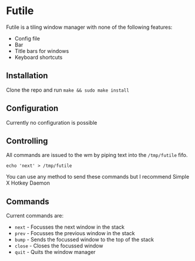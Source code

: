 # Futile

Futile is a tiling window manager with none of the following features:

- Config file
- Bar
- Title bars for windows
- Keyboard shortcuts

## Installation

Clone the repo and run `make && sudo make install`

## Configuration

Currently no configuration is possible

## Controlling

All commands are issued to the wm by piping text into the `/tmp/futile` fifo.

`echo 'next' > /tmp/futile`

You can use any method to send these commands but I recommend Simple X Hotkey
Daemon

## Commands

Current commands are:

- `next` - Focusses the next window in the stack
- `prev` - Focusses the previous window in the stack
- `bump` - Sends the focussed window to the top of the stack
- `close` - Closes the focussed window
- `quit` - Quits the window manager
